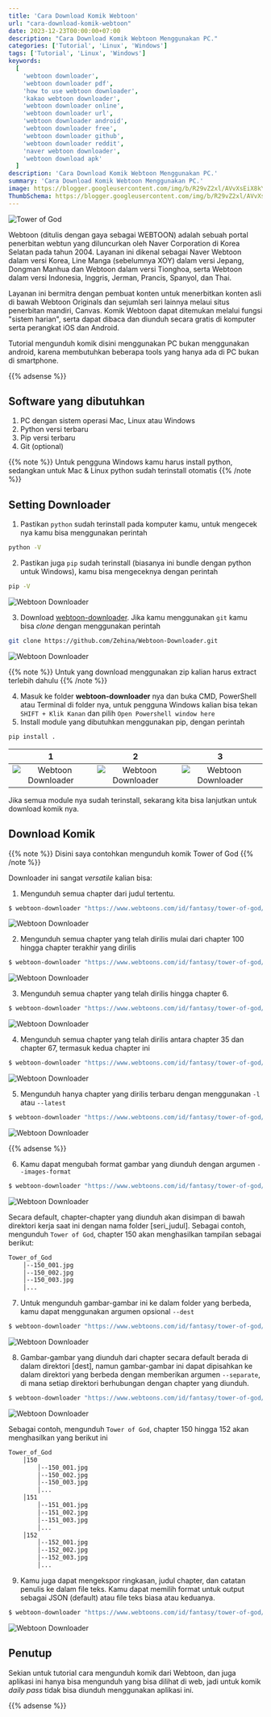 ```yaml
---
title: 'Cara Download Komik Webtoon'
url: "cara-download-komik-webtoon"
date: 2023-12-23T00:00:00+07:00
description: "Cara Download Komik Webtoon Menggunakan PC."
categories: ['Tutorial', 'Linux', 'Windows']
tags: ['Tutorial', 'Linux', 'Windows']
keywords:
  [
    'webtoon downloader',
    'webtoon downloader pdf',
    'how to use webtoon downloader',
    'kakao webtoon downloader',
    'webtoon downloader online',
    'webtoon downloader url',
    'webtoon downloader android',
    'webtoon downloader free',
    'webtoon downloader github',
    'webtoon downloader reddit',
    'naver webtoon downloader',
    'webtoon download apk'
  ]
description: 'Cara Download Komik Webtoon Menggunakan PC.'
summary: 'Cara Download Komik Webtoon Menggunakan PC.'
image: https://blogger.googleusercontent.com/img/b/R29vZ2xl/AVvXsEiX8kYZNfbt36tIy2RKS5XShkM5GgFqrQmw619pS054SLYo678uf7Zxc-3fTOXoR7Il7hyXshwVQDDkJFBGrij7TBOKMdP43fkD8eAtUjyy98FBVvrWD2wAla7ziA_vcE7pggxJZX3-0SedVg7-RohT9-NIywSqcYsXrL8ikP8ZcKjfcDme1wB4XcQO9svl/s80-rw/webtoon-logo.png
ThumbSchema: https://blogger.googleusercontent.com/img/b/R29vZ2xl/AVvXsEiX8kYZNfbt36tIy2RKS5XShkM5GgFqrQmw619pS054SLYo678uf7Zxc-3fTOXoR7Il7hyXshwVQDDkJFBGrij7TBOKMdP43fkD8eAtUjyy98FBVvrWD2wAla7ziA_vcE7pggxJZX3-0SedVg7-RohT9-NIywSqcYsXrL8ikP8ZcKjfcDme1wB4XcQO9svl/s0-rw/webtoon-logo.png
---
```


![Tower of God](https://blogger.googleusercontent.com/img/b/R29vZ2xl/AVvXsEhQaSqkTsDDe2c5abh3Ru1ZkO-ysub07YFhXYEl3xLD4MBqV046jEVyR4bZE8X4W99mJW4nu-DPxaiMO0MOW65QuUhzUboamiYYbMOt_pCKv5hWz1KGmltQFN1Fre6YM1VXOPwWKAD1WqmLf1Sh96DaRRbegRbwknz002azGUJtI1dhEjZzdOkiqt49Lq4D/s1600/webtoon-tower-of-god.jpg)

Webtoon (ditulis dengan gaya sebagai WEBTOON) adalah sebuah portal penerbitan webtun yang diluncurkan oleh Naver Corporation di Korea Selatan pada tahun 2004. Layanan ini dikenal sebagai Naver Webtoon dalam versi Korea, Line Manga (sebelumnya XOY) dalam versi Jepang, Dongman Manhua dan Webtoon dalam versi Tionghoa, serta Webtoon dalam versi Indonesia, Inggris, Jerman, Prancis, Spanyol, dan Thai.

Layanan ini bermitra dengan pembuat konten untuk menerbitkan konten asli di bawah Webtoon Originals dan sejumlah seri lainnya melaui situs penerbitan mandiri, Canvas. Komik Webtoon dapat ditemukan melalui fungsi "sistem harian", serta dapat dibaca dan diunduh secara gratis di komputer serta perangkat iOS dan Android.

Tutorial mengunduh komik disini menggunakan PC bukan menggunakan android, karena membutuhkan beberapa tools yang hanya ada di PC bukan di smartphone.

{{% adsense %}}

## Software yang dibutuhkan
1. PC dengan sistem operasi Mac, Linux atau Windows
2. Python versi terbaru
3. Pip versi terbaru
4. Git (optional)

{{% note %}} Untuk pengguna Windows kamu harus install python, sedangkan untuk Mac & Linux python sudah terinstall otomatis {{% /note %}}

## Setting Downloader

1. Pastikan `python` sudah terinstall pada komputer kamu, untuk mengecek nya kamu bisa menggunakan perintah

```bash
python -V
```

2. Pastikan juga `pip` sudah terinstall (biasanya ini bundle dengan python untuk Windows), kamu bisa mengeceknya dengan perintah

```bash
pip -V
```

![Webtoon Downloader](https://blogger.googleusercontent.com/img/b/R29vZ2xl/AVvXsEg_uJPnEY0NNCFpaB7cnNsbMaK8D8em5eMf04JPNYSxxMiY1y-uJvDDtaiNyw1zGaNr-aAou3A5b6yG5iWTaFuo57cqJKatecbjZxJklwimDAXgQV2KtpFWtkE0lycijEHW_qj0CUeC6byIfNfaokIGGDUiBBibmc79RrzzSt9Rmx-KY0Dj4NFG49QG7TxB/s0/rmdhnreza.my.id.webtoon.downloader.1.png=s0?imgmax=0)

3. Download [webtoon-downloader](https://github.com/Zehina/Webtoon-Downloader/archive/refs/heads/master.zip). Jika kamu menggunakan `git` kamu bisa *clone* dengan menggunakan perintah

```bash
git clone https://github.com/Zehina/Webtoon-Downloader.git
```

![Webtoon Downloader](https://blogger.googleusercontent.com/img/b/R29vZ2xl/AVvXsEjooKTYGtLYuFpk7pQgnmQxSCHBH4Zk-CMsMwpsXC9wArfNA4pf-lRR9qkq1TwibsmdzrNGRGD4XmYX02_R61pjzAZjIg88aG77TMH6ge3jwnRBIAwBOOX8Et9_q97J1p6T6SaPnOhWYK-4yM8Yb3X7FckHQeECQzxb3zuU_glkwCPaV0RG0GVO-EgS_bm6/s0/rmdhnreza.my.id.webtoon.downloader.2.png=s0?imgmax=0)

{{% note %}} Untuk yang download menggunakan zip kalian harus extract terlebih dahulu {{% /note %}}

4. Masuk ke folder **webtoon-downloader** nya dan buka CMD, PowerShell atau Terminal di folder nya, untuk pengguna Windows kalian bisa tekan `SHIFT + Klik Kanan` dan pilih `Open Powershell window here`
5. Install module yang dibutuhkan menggunakan pip, dengan perintah

```bash
pip install .
```

1             |  2 | 3
:-------------------------:|:-------------------------:|:-------------------------:
![Webtoon Downloader](https://blogger.googleusercontent.com/img/b/R29vZ2xl/AVvXsEj1xOk17ZSrsCYnnzyKYWmriBXpCT9LrutkFK2MQlnc2EskGgLXAgalb5EAu2XsUfelYisJWymXPW6LezgLSbBLzqrgfrrb1IXiBGAsT_A7-U3oyUBfyPuckJNlm2d2IxkA9X6CuTheWGiS7GvfkMgWwUpsaZHqCzwNWg5qXSWS9YGP62z6F-WZHO0K0Kez/s0/rmdhnreza.my.id.webtoon.downloader.3.png=s0?imgmax=0) | ![Webtoon Downloader](https://blogger.googleusercontent.com/img/b/R29vZ2xl/AVvXsEg3Ml0Jr0OxhxKAQ9gC3oc2tBj0OkH00qy5EaixPGK11-Q3g3NZeQqKtC3jA0uMtGyImaFI8wfFm8D2osCbCI_J1rG6iV5_d6fTnRbNhgi8HF1FUewI21UHxRTpFeb6zccfR3AWJrEGT8nRLL3AuxXXNwgO60_wunC4w4AZhG8tZlVvO2WSSTckPzIajdqT/s0/rmdhnreza.my.id.webtoon.downloader.4.png=s0?imgmax=0) | ![Webtoon Downloader](https://blogger.googleusercontent.com/img/b/R29vZ2xl/AVvXsEj8BUhlEgMcA4aElaAV_7Qb9uuoxLXC8pCM39fjON8SnxhU22MHzsbrwjjO1w32BGLCZ-i-mPeA3QFhPDdL1-rDGOSwFxqbHUIt1Qu21RxOeQ9Ib_mUVRmpzvRhVAOEsc0Mg8L_9U0hnbFTnMxKRfk5W91fyVOku-Ww5VFLBIGUd2KgYlbWo2Kt8d8J5u09/s0/rmdhnreza.my.id.webtoon.downloader.5.png=s0?imgmax=0)

Jika semua module nya sudah terinstall, sekarang kita bisa lanjutkan untuk download komik nya.

## Download Komik

{{% note %}} Disini saya contohkan mengunduh komik Tower of God {{% /note %}}

Downloader ini sangat *versatile* kalian bisa:

1. Mengunduh semua chapter dari judul tertentu.

```bash
$ webtoon-downloader "https://www.webtoons.com/id/fantasy/tower-of-god/list?title_no=749"
```

![Webtoon Downloader](https://blogger.googleusercontent.com/img/b/R29vZ2xl/AVvXsEhmJUJkfh8Gn_0qxyZbyAM88gHxlUZVh-TyixvQgmMEa1bjdTfh34vzeyLaXX3zBH3fM0oOKhPgUnC_StDRZdl5-tE-H264pVk3Td-JfMK1ywh8OMkGXLbld7ID5zYeU6uFJvFNOSeLvioCq00au2Bvz-l4ueD-lB-iUV8PRLNp7B5YRIHkgb5MxicpQOJS/s0/rmdhnreza.my.id.webtoon.downloader.6.png=s0?imgmax=0)

2. Mengunduh semua chapter yang telah dirilis mulai dari chapter 100 hingga chapter terakhir yang dirilis

```bash
$ webtoon-downloader "https://www.webtoons.com/id/fantasy/tower-of-god/list?title_no=749" --start 100
```

![Webtoon Downloader](https://blogger.googleusercontent.com/img/b/R29vZ2xl/AVvXsEgDVC7Zg_4D44xpxZUh-cwhAraeUGW5Ekyj90NxHPHASXY7NwYAEtWjCq1xMgLTPSzN54yZQ0975rj_A6a9OQaXTCy3_Bbc1W0QIcP5Wwwi4Uuol1auSIx3OOY3Ilt09mGbjcGJCNKXF0qjTV-jQI3-rdsQq-QN7TDkGk1FCFBsmR-w_TEb5VP-76EiNfqZ/s0/rmdhnreza.my.id.webtoon.downloader.7.png=s0?imgmax=0)

3. Mengunduh semua chapter yang telah dirilis hingga chapter 6.

```bash
$ webtoon-downloader "https://www.webtoons.com/id/fantasy/tower-of-god/list?title_no=749" --end 6
```

![Webtoon Downloader](https://blogger.googleusercontent.com/img/b/R29vZ2xl/AVvXsEjUXLcs68otZQojr-kHMRNII57WlW5qh-g5tX5m9zMX4DQzTMLanp2RaAc90AtueERZ4ubkLhujKFe8bsDoJzPpiTdX2LVuKCsKgdkR0VFwP9cERvQjPZlDUDuk8J6yjPgld1BPfyyD4sConKrSSn6u_YMtCH7ycqLk3gEKWARmW5rQ7sS4jhwLg1BSL91N/s0/rmdhnreza.my.id.webtoon.downloader.8.png=s0?imgmax=0)

4. Mengunduh semua chapter yang telah dirilis antara chapter 35 dan chapter 67, termasuk kedua chapter ini

```bash
$ webtoon-downloader "https://www.webtoons.com/id/fantasy/tower-of-god/list?title_no=749" --start 35 --end 67
```

![Webtoon Downloader](https://blogger.googleusercontent.com/img/b/R29vZ2xl/AVvXsEgSZAwleIjnRMHYv5r7IKh-3UBgPR_uQ-J-IBALCCDkP34bpJ0amtLWzm2jtatk8Ortg3d0E6KQyb8nqoqvt6bSXc9Rphi-V49VxKHw3UNqVi1VqJ4tK6Hx7f0kvhCJP2jUvOe4tbLLeTc73sIMZn8sK0MeHxLPyQyUfCYB8RoV-7q9CN8GCGf5ahQ1BqKN/s0/rmdhnreza.my.id.webtoon.downloader.9.png=s0?imgmax=0)

5. Mengunduh hanya chapter yang dirilis terbaru dengan menggunakan `-l` atau `--latest`

```bash
$ webtoon-downloader "https://www.webtoons.com/id/fantasy/tower-of-god/list?title_no=749" --latest
```

![Webtoon Downloader](https://blogger.googleusercontent.com/img/b/R29vZ2xl/AVvXsEgEoeWFV2hGC624ZSVyYF9toB-IIZmen3RcbZ4rF-OXlfYLHf1C30pfhNES_K3oWTpt1iSLCvDtgrpJr632KqaIXm071-mBq0uCUWC9NNIxU84UFYovhpe8XtTb_k5aQ0E-CxE4s8aQEjsqiMwT_d03oxp0rFMw9DJgwV1jKcZn3Udk3YeeERvNsPoVyNO5/s0/rmdhnreza.my.id.webtoon.downloader.10.png=s0?imgmax=0)

{{% adsense %}}

6. Kamu dapat mengubah format gambar yang diunduh dengan argumen `--images-format`

```bash
$ webtoon-downloader "https://www.webtoons.com/id/fantasy/tower-of-god/list?title_no=749" --images-format 'png'
```

![Webtoon Downloader](https://blogger.googleusercontent.com/img/b/R29vZ2xl/AVvXsEi8_SPvS62GKZMprjEquTdAMTFV4DMrXbqwYFrsDJc1QVUdxnpnHI1fsgC_k2jSvtwCTWYZeYJE-lIC64OJGjJ3NIN5e7FuSTb87QikaTHRDJ5vk5ixYOITSiXazSQtKg_qdD5hE2YDa2r3J2kg_LQUfbROf4DqK_RF3uPHPuz3wLp0Fzvj9XrAMytyhQ9z/s0/rmdhnreza.my.id.webtoon.downloader.11.png=s0?imgmax=0)

Secara default, chapter-chapter yang diunduh akan disimpan di bawah direktori kerja saat ini dengan nama folder [seri_judul].
Sebagai contoh, mengunduh `Tower of God`, chapter 150 akan menghasilkan tampilan sebagai berikut:
```md
Tower_of_God
    │--150_001.jpg
    │--150_002.jpg
    │--150_003.jpg
    │...
```
7. Untuk mengunduh gambar-gambar ini ke dalam folder yang berbeda, kamu dapat menggunakan argumen opsional `--dest`

```bash
$ webtoon-downloader "https://www.webtoons.com/id/fantasy/tower-of-god/list?title_no=749" --dest ./path/to/parent/folder/of/downloaded/images
```

![Webtoon Downloader](https://blogger.googleusercontent.com/img/b/R29vZ2xl/AVvXsEgMxjoovhugutETMjMB48K-8_gDlmlIaWD1v-JrZA_z_kRwRNKu3bW1Nqp5kLQWE7HTVK7Eq78jr1i4aRU-noyJNJDaAv_7orlsajCGwndrrZ6Zt6TSyWr3EjZ85euCJDFxfLAeMDRwrwWKEfuJrjRhVKtYUuh2OrYhH-PDU5eqkH6WNSnQAqQRgRtRybZO/s0/rmdhnreza.my.id.webtoon.downloader.12.png=s0?imgmax=0)

8. Gambar-gambar yang diunduh dari chapter secara default berada di dalam direktori [dest], namun gambar-gambar ini dapat dipisahkan ke dalam direktori yang berbeda dengan memberikan argumen `--separate`, di mana setiap direktori berhubungan dengan chapter yang diunduh.

```bash
$ webtoon-downloader "https://www.webtoons.com/id/fantasy/tower-of-god/list?title_no=749" --separate
```

![Webtoon Downloader](https://blogger.googleusercontent.com/img/b/R29vZ2xl/AVvXsEhZj47sDPe3WcEYWIltzN0T7Dvm3fsQd9R5eW8Wt-8N9L2HEbkbPuSZ-V6SNgKM9GvEo16ncuMuvebEAg_O1vwq6WwgXB98HUoCrAx8A3PI9swHDnXCjxW2CSc5JIkyC9RYKRu3bIqz6HoUILueeUcCKLk58sIuLTewjSn1DOUsTalr47-FmRRehy8QsEvA/s0/rmdhnreza.my.id.webtoon.downloader.13.png=s0?imgmax=0)

Sebagai contoh, mengunduh `Tower of God`, chapter 150 hingga 152 akan menghasilkan yang berikut ini

```md
Tower_of_God
    │150
        │--150_001.jpg
        │--150_002.jpg
        │--150_003.jpg
        │...
    │151
        │--151_001.jpg
        │--151_002.jpg
        │--151_003.jpg
        │...
    │152
        │--152_001.jpg
        │--152_002.jpg
        │--152_003.jpg
        │...
```

9. Kamu juga dapat mengekspor ringkasan, judul chapter, dan catatan penulis ke dalam file teks. Kamu dapat memilih format untuk output sebagai JSON (default) atau file teks biasa atau keduanya.

```bash
$ webtoon-downloader "https://www.webtoons.com/id/fantasy/tower-of-god/list?title_no=749" --export-texts [--export-format <json|text|all>]
```

![Webtoon Downloader](https://blogger.googleusercontent.com/img/b/R29vZ2xl/AVvXsEiW_1XsMeAtjpmaBg8ukrOTm_ZEHevJ2Mr97cV8VvE-Qk4n6twcGHVAK7SSszjMIOAJW3ZkOaYPt5d1bg8bXwoZKY6giq37eNzEGczbHaDH6o5E7kUlYADimQACiyZQm2h2xlxbl9DFtzVHdNNRaEoAtnQGXPojTyCINDyD7AFhnMBdVnerWrQweYJVaZEp/s0/rmdhnreza.my.id.webtoon.downloader.14.png=s0?imgmax=0)

## Penutup

Sekian untuk tutorial cara mengunduh komik dari Webtoon, dan juga aplikasi ini hanya bisa mengunduh yang bisa dilihat di web, jadi untuk komik *daily pass* tidak bisa diunduh menggunakan aplikasi ini.

{{% adsense %}}